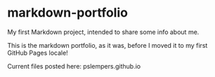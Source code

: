 # markdown-portfolio
My first Markdown project, intended to share some info about me.

This is the markdown portfolio, as it was, before I moved it to my first GitHub Pages locale!

Current files posted here:
pslempers.github.io

